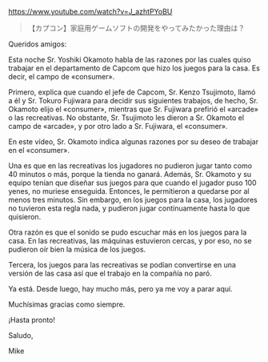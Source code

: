 https://www.youtube.com/watch?v=J_azhtPYoBU

> 【カプコン】家庭用ゲームソフトの開発をやってみたかった理由は？

Queridos amigos:

Esta noche Sr. Yoshiki Okamoto habla de las razones por las cuales quiso trabajar en el departamento de Capcom que hizo los juegos para la casa. Es decir, el campo de «consumer».

Primero, explica que cuando el jefe de Capcom, Sr. Kenzo Tsujimoto, llamó a él y Sr. Tokuro Fujiwara para decidir sus siguientes trabajos, de hecho, Sr. Okamoto elijo el «consumer», mientras que Sr. Fujiwara prefirió el «arcade» o las recreativas. No obstante, Sr. Tsujimoto les dieron a Sr. Okamoto el campo de «arcade», y por otro lado a Sr. Fujiwara, el «consumer».

En este vídeo, Sr. Okamoto indica algunas razones por su deseo de trabajar en el «consumer».

Una es que en las recreativas los jugadores no pudieron jugar tanto como 40 minutos o más, porque la tienda no ganará. Además, Sr. Okamoto y su equipo tenían que diseñar sus juegos para que cuando el jugador puso 100 yenes, no muriese enseguida. Entonces, le permitieron a quedarse por al menos tres minutos. Sin embargo, en los juegos para la casa, los jugadores no tuvieron esta regla nada, y pudieron jugar continuamente hasta lo que quisieron.

Otra razón es que el sonido se pudo escuchar más en los juegos para la casa. En las recreativas, las máquinas estuvieron cercas, y por eso, no se pudieron oír bien la música de los juegos.

Tercera, los juegos para las recreativas se podían convertirse en una versión de las casa así que el trabajo en la compañía no paró.

Ya está. Desde luego, hay mucho más, pero ya me voy a parar aquí.

Muchísimas gracias como siempre.

¡Hasta pronto!

Saludo,

Mike
